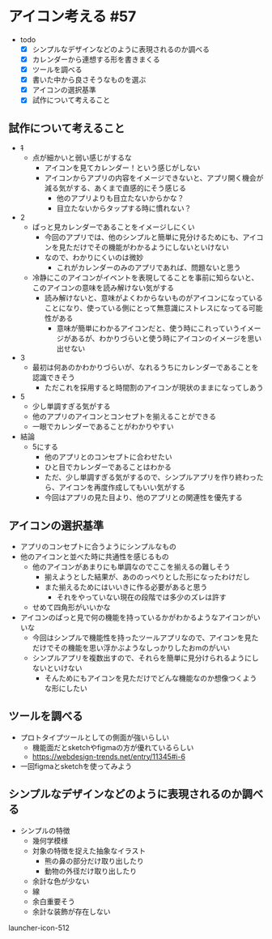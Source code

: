 # アイコン考える #57

- todo
  - [x] シンプルなデザインなどのように表現されるのか調べる
  - [x] カレンダーから連想する形を書きまくる
  - [x] ツールを調べる
  - [x] 書いた中から良さそうなものを選ぶ
  - [x] アイコンの選択基準
  - [x] 試作について考えること

## 試作について考えること

- ~~1~~
  - 点が細かいと弱い感じがするな
    - アイコンを見てカレンダー！という感じがしない
    - アイコンからアプリの内容をイメージできないと、アプリ開く機会が減る気がする、あくまで直感的にそう感じる
      - 他のアプリよりも目立たないからかな？
      - 目立たないからタップする時に慣れない？
- 2
  - ぱっと見カレンダーであることをイメージしにくい
    - 今回のアプリでは、他のシンプルと簡単に見分けるためにも、アイコンを見ただけでその機能がわかるようにしないといけない
    - なので、わかりにくいのは微妙
      - これがカレンダーのみのアプリであれば、問題ないと思う
  - 冷静にこのアイコンがイベントを表現してることを事前に知らないと、このアイコンの意味を読み解けない気がする
    - 読み解けないと、意味がよくわからないものがアイコンになっていることになり、使っている側にとって無意識にストレスになってる可能性がある
      - 意味が簡単にわかるアイコンだと、使う時にこれっていうイメージがあるが、わかりづらいと使う時にアイコンのイメージを思い出せない
- 3
  - 最初は何あのかわかりづらいが、なれるうちにカレンダーであることを認識できそう
    - ただこれを採用すると時間割のアイコンが現状のままになってしあう
- 5
  - 少し単調すぎる気がする
  - 他のアプリのアイコンとコンセプトを揃えることができる
  - 一眼でカレンダーであることがわかりやすい
- 結論
  - 5にする
    - 他のアプリとのコンセプトに合わせたい
    - ひと目でカレンダーであることはわかる
    - ただ、少し単調すぎる気がするので、シンプルアプリを作り終わったら、アイコンを再度作成してもいい気がする
    - 今回はアプリの見た目より、他のアプリとの関連性を優先する

## アイコンの選択基準

- アプリのコンセプトに合うようにシンプルなもの
- 他のアイコンと並べた時に共通性を感じるもの
  - 他のアイコンがあまりにも単調なのでここを揃えるの難しそう
    - 揃えようとした結果が、あののっぺりとした形になったわけだし
    - また揃えるためにはいいきに作る必要があると思う
      - それをやっていない現在の段階では多少のズレは許す
  - せめて四角形がいいかな
- アイコンのぱっと見で何の機能を持っているかがわかるようなアイコンがいいな
  - 今回はシンプルで機能性を持ったツールアプリなので、アイコンを見ただけでその機能を思い浮かぶようなしっかりしたおmのがいい
  - シンプルアプリを複数出すので、それらを簡単に見分けられるようにしないといけない
    - そんためにもアイコンを見ただけでどんな機能なのか想像つくような形にしたい

## ツールを調べる

- プロトタイプツールとしての側面が強いらしい
  - 機能面だとsketchやfigmaの方が優れているらしい
  - <https://webdesign-trends.net/entry/11345#i-6>
- 一回figmaとsketchを使ってみよう

## シンプルなデザインなどのように表現されるのか調べる

- シンプルの特徴
  - 幾何学模様
  - 対象の特徴を捉えた抽象なイラスト
    - 熊の鼻の部分だけ取り出したり
    - 動物の外径だけ取り出したり
  - 余計な色が少ない
  - 線
  - 余白重要そう
  - 余計な装飾が存在しない

launcher-icon-512